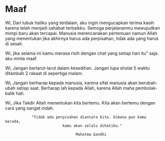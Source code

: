 # Maaf

Wi, Dari lubuk hatiku yang terdalam, aku ingin mengucapkan terima kasih karena telah menjadi sahabat terbaikku. Semoga perjalananmu mewujudkan mimpi baru akan tercapai. Manusia merencanakan pertemuan namun Allah yang menentukan jika akhirnya harus ada perpisahan, tidak ada yang harus di sesali. 

Wi, jika selama ini kamu merasa risih dengan chat yang setiap hari itu” saja. aku minta maaf.

Wi, Jangan berlarut-larut dalam kesedihan.  Jangan lupa sholat 5 waktu ditambah 2 rakaat di sepertiga malam.

Wi, Jangan berharap kepada manusia, karena sifat manusia akan berubah-ubah setiap saat. Berharap lah kepada Allah, karena Allah maha pembolak-balik hati.

Wi, Jika Takdir Allah menentukan kita bertemu. Kita akan bertemu dengan cara yang sangat indah. 

                "Tidak ada perpisahan diantara kita. Dimana pun kamu berada,
                              kamu akan selalu dihatiku."
                              
                                    Mahatma Gandhi
                                    
                                    
                                    
                                    
                              
                              
